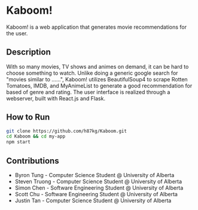 # Kaboom!

Kaboom! is a web application that generates movie recommendations for the user. 

## Description
With so many movies, TV shows and animes on demand, it can be hard to choose something to watch. Unlike doing a generic google search for "movies similar to ......", Kaboom! utilizes BeautifulSoup4 to scrape Rotten Tomatoes, IMDB, and MyAnimeList to generate a good recommendation for based of genre and rating. The user interface is realized through a webserver, built with React.js and Flask. 

## How to Run
```bash
git clone https://github.com/h87kg/Kaboom.git
cd Kaboom && cd my-app
npm start
```
## Contributions
* Byron Tung - Computer Science Student @ University of Alberta
* Steven Truong - Computer Science Student @ University of Alberta
* Simon Chen - Software Engineering Student @ University of Alberta
* Scott Chu - Software Engineering Student @ University of Alberta
* Justin Tan - Computer Science Student @ University of Alberta






